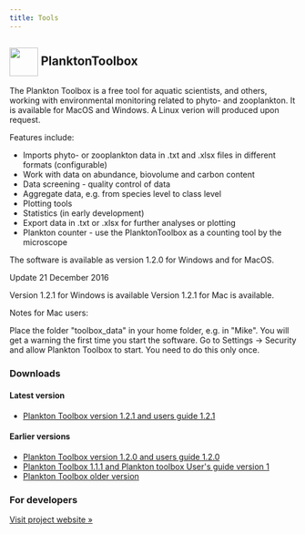 ```yaml
---
title: Tools
---
```


<h2>
  <img src="/sites/default/files/plankton_toolbox_icon.png" alt="" width="50" height="50" style="vertical-align: middle;" />
  PlanktonToolbox
</h2>

The Plankton Toolbox is a free tool for aquatic scientists, and others, working with environmental monitoring related to phyto- and zooplankton. It is available for MacOS and  Windows. A Linux verion will produced upon request.

Features include:

* Imports phyto- or zooplankton data in .txt and .xlsx files in different formats (configurable)
* Work with data on abundance, biovolume and carbon content
* Data screening - quality control of data
* Aggregate data, e.g. from species level to class level
* Plotting tools
* Statistics (in early development)
* Export data in .txt or .xlsx for further analyses or plotting
* Plankton counter - use the PlanktonToolbox as a counting tool by the microscope

The software is available as version 1.2.0 for Windows and for MacOS.

Update 21 December 2016

Version 1.2.1 for Windows is available
Version 1.2.1 for Mac is available.

Notes for Mac users:

Place the folder "toolbox_data" in your home folder, e.g. in "Mike".
You will get a warning the first time you start the software. Go to Settings -> Security and allow Plankton Toolbox to start. You need to do this only once.

### Downloads

#### Latest version

* [Plankton Toolbox version 1.2.1 and users guide 1.2.1](http://downloads.nordicmicroalgae.org/PlanktonToolbox_1_2_1/)

#### Earlier versions

* [Plankton Toolbox version 1.2.0 and users guide 1.2.0](http://downloads.nordicmicroalgae.org/PlanktonToolbox_1_2_0/)
* [Plankton Toolbox 1.1.1 and Plankton toolbox User's guide version 1](http://downloads.nordicmicroalgae.org/PlanktonToolbox_1_1_1/)
* [Plankton Toolbox older version](http://downloads.nordicmicroalgae.org/PlanktonToolbox/)


### For developers

[Visit project website »](http://plankton-toolbox.org/)